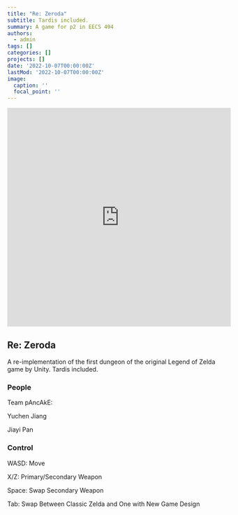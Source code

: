 ```yaml
---
title: "Re: Zeroda"
subtitle: Tardis included.
summary: A game for p2 in EECS 494
authors:
  - admin
tags: []
categories: []
projects: []
date: '2022-10-07T00:00:00Z'
lastMod: '2022-10-07T00:00:00Z'
image:
  caption: ''
  focal_point: ''
---
```



<iframe frameborder="0" src="https://itch.io/embed-upload/6568970?color=333333" allowfullscreen="" width="512" height="500"><a href="https://jiayi-pan.itch.io/zeroda">Play Zeroda on itch.io</a></iframe>

## Re: Zeroda

A re-implementation of the first dungeon of the original Legend of Zelda game by Unity. Tardis included.

### People

Team pAncAkE:

Yuchen Jiang

Jiayi Pan

### Control

WASD: Move

X/Z: Primary/Secondary Weapon

Space: Swap Secondary Weapon

Tab: Swap Between Classic Zelda and One with New Game Design